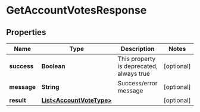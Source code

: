 # GetAccountVotesResponse

## Properties
Name | Type | Description | Notes
------------ | ------------- | ------------- | -------------
**success** | **Boolean** | This property is deprecated, always true |  [optional]
**message** | **String** | Success/error message |  [optional]
**result** | [**List&lt;AccountVoteType&gt;**](AccountVoteType.md) |  |  [optional]

